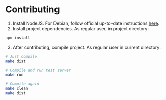 # Contributing

1. Install NodeJS. For Debian, follow official up-to-date instructions [here](https://github.com/nodesource/distributions/blob/master/README.md).
2. Install project dependencies. As regular user, in project directory:

```sh
npm install
```

3. After contributing, compile project. As regular user in current directory:

```sh
# Just compile
make dist

# Compile and run test server
make run

# Compile again
make clean
make dist
```

